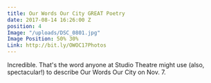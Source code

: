```yaml
---
title: Our Words Our City GREAT Poetry
date: 2017-08-14 16:26:00 Z
position: 4
Image: "/uploads/DSC_0801.jpg"
Image Position: 50% 30%
Link: http://bit.ly/OWOC17Photos
---
```


Incredible. That's the word anyone at Studio Theatre might use (also, spectacular!) to describe Our Words Our City on Nov. 7.